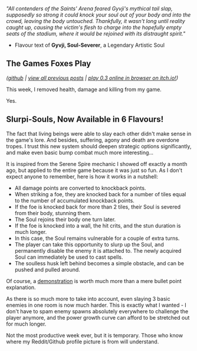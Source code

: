 *"All contenders of the Saints' Arena feared Gyvji's mythical tail slap, supposedly so strong it could knock your soul out of your body and into the crowd, leaving the body untouched. Thankfully, it wasn't long until reality caught up, causing the victim's flesh to charge into the hopefully empty seats of the stadium, where it would be rejoined with its distraught spirit."*

- Flavour text of **Gyvji, Soul-Severer**, a Legendary Artistic Soul

## The Games Foxes Play
*([github](https://github.com/Oneirical/The-Games-Foxes-Play) | [view all previous posts](https://github.com/Oneirical/The-Games-Foxes-Play/tree/main/design/Development%20Logs) | [play 0.3 online in browser on itch.io!](https://oneirical.itch.io/tgfp))*

This week, I removed health, damage and killing from my game.

Yes.

## Slurpi-Souls, Now Available in 6 Flavours!

The fact that living beings were able to slay each other didn't make sense in the game's lore. And besides, suffering, agony and death are overdone tropes. I trust this new system should deepen strategic options significantly, and make even basic bump combat much more interesting...

It is inspired from the Serene Spire mechanic I showed off exactly a month ago, but applied to the entire game because it was just so fun. As I don't expect anyone to remember, here is how it works in a nutshell:

* All damage points are converted to knockback points.
* When striking a foe, they are knocked back for a number of tiles equal to the number of accumulated knockback points.
* If the foe is knocked back for more than 2 tiles, their Soul is severed from their body, stunning them.
* The Soul rejoins their body one turn later.
* If the foe is knocked into a wall, the hit crits, and the stun duration is much longer.
* In this case, the Soul remains vulnerable for a couple of extra turns.
* The player can take this opportunity to slurp up the Soul, and permanently disable the enemy it is attached to. The newly acquired Soul can immediately be used to cast spells.
* The soulless husk left behind becomes a simple obstacle, and can be pushed and pulled around.

Of course, a [demonstration](https://youtu.be/52Dhgk8Rky4) is worth much more than a mere bullet point explanation.

As there is so much more to take into account, even slaying 3 basic enemies in one room is now much harder. This is exactly what I wanted - I don't have to spam enemy spawns absolutely everywhere to challenge the player anymore, and the power growth curve can afford to be stretched out for much longer.

Not the most productive week ever, but it is temporary. Those who know where my Reddit/Github profile picture is from will understand.